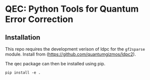 # QEC: Python Tools for Quantum Error Correction

## Installation

This repo requires the development verison of ldpc for the `gf2sparse` module. Install from (https://github.com/quantumgizmos/ldpc2).

The qec package can then be installed using pip.

```
pip install -e .
```